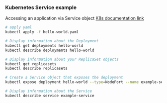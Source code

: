 ### Kubernetes Service example

Accessing an application via Service object
[K8s documentation link](https://kubernetes.io/docs/tasks/access-application-cluster/service-access-application-cluster/)

```bash
# apply yaml
kubectl apply -f hello-world.yaml

# Display information about the Deployment
kubectl get deployments hello-world
kubectl describe deployments hello-world

# Display information about your ReplicaSet objects
kubectl get replicasets
kubectl describe replicasets

# Create a Service object that exposes the deployment
kubectl expose deployment hello-world --type=NodePort --name example-service

# Display information about the Service
kubectl describe service example-service
```